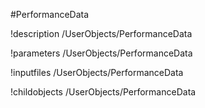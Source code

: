 <!-- MOOSE Object Documentation Stub: Remove this when content is added. -->
#PerformanceData

!description /UserObjects/PerformanceData

!parameters /UserObjects/PerformanceData

!inputfiles /UserObjects/PerformanceData

!childobjects /UserObjects/PerformanceData
